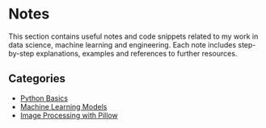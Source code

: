 # Notes

This section contains useful notes and code snippets related to my work in data science, machine learning and engineering. Each note includes step-by-step explanations, examples and references to further resources.

## Categories
- [Python Basics](./python_basics.md)
- [Machine Learning Models](./ml_models.md)
- [Image Processing with Pillow](./pillow_image_processing.md)
